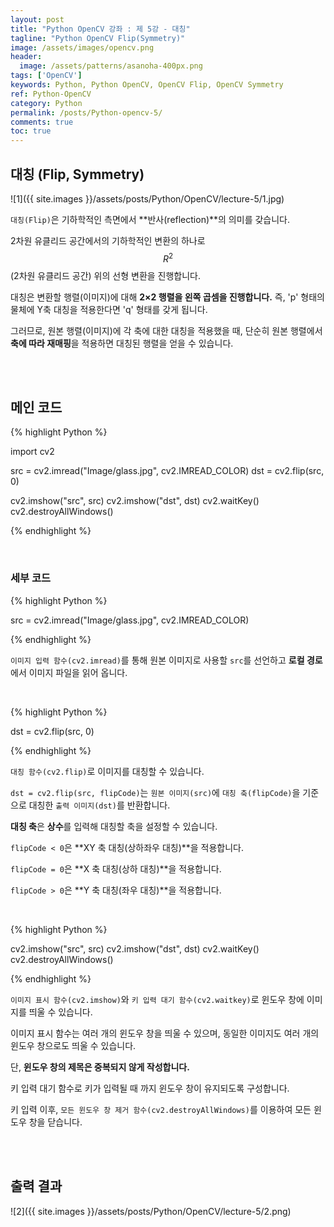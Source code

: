 ```yaml
---
layout: post
title: "Python OpenCV 강좌 : 제 5강 - 대칭"
tagline: "Python OpenCV Flip(Symmetry)"
image: /assets/images/opencv.png
header:
  image: /assets/patterns/asanoha-400px.png
tags: ['OpenCV']
keywords: Python, Python OpenCV, OpenCV Flip, OpenCV Symmetry
ref: Python-OpenCV
category: Python
permalink: /posts/Python-opencv-5/
comments: true
toc: true
---
```


## 대칭 (Flip, Symmetry)

![1]({{ site.images }}/assets/posts/Python/OpenCV/lecture-5/1.jpg)

`대칭(Flip)`은 기하학적인 측면에서 **반사(reflection)**의 의미를 갖습니다.

2차원 유클리드 공간에서의 기하학적인 변환의 하나로 $$ R^2 $$(2차원 유클리드 공간) 위의 선형 변환을 진행합니다.

대칭은 변환할 행렬(이미지)에 대해 **2×2 행렬을 왼쪽 곱셈을 진행합니다.** 즉, 'p' 형태의 물체에 Y축 대칭을 적용한다면 'q' 형태를 갖게 됩니다.

그러므로, 원본 행렬(이미지)에 각 축에 대한 대칭을 적용했을 때, 단순히 원본 행렬에서 **축에 따라 재매핑**을 적용하면 대칭된 행렬을 얻을 수 있습니다. 

<br>
<br>

## 메인 코드

{% highlight Python %}

import cv2

src = cv2.imread("Image/glass.jpg", cv2.IMREAD_COLOR)
dst = cv2.flip(src, 0)

cv2.imshow("src", src)
cv2.imshow("dst", dst)
cv2.waitKey()
cv2.destroyAllWindows()

{% endhighlight %}

<br>

### 세부 코드

{% highlight Python %}

src = cv2.imread("Image/glass.jpg", cv2.IMREAD_COLOR)

{% endhighlight %}

`이미지 입력 함수(cv2.imread)`를 통해 원본 이미지로 사용할 `src`를 선언하고 **로컬 경로**에서 이미지 파일을 읽어 옵니다.

<br>

{% highlight Python %}

dst = cv2.flip(src, 0)

{% endhighlight %}

`대칭 함수(cv2.flip)`로 이미지를 대칭할 수 있습니다.

`dst = cv2.flip(src, flipCode)`는 `원본 이미지(src)`에 `대칭 축(flipCode)`을 기준으로 대칭한 `출력 이미지(dst)`를 반환합니다.

**대칭 축**은 **상수**를 입력해 대칭할 축을 설정할 수 있습니다.

`flipCode < 0`은 **XY 축 대칭(상하좌우 대칭)**을 적용합니다.

`flipCode = 0`은 **X 축 대칭(상하 대칭)**을 적용합니다. 

`flipCode > 0`은 **Y 축 대칭(좌우 대칭)**을 적용합니다.

<br>

{% highlight Python %}

cv2.imshow("src", src)
cv2.imshow("dst", dst)
cv2.waitKey()
cv2.destroyAllWindows()

{% endhighlight %}

`이미지 표시 함수(cv2.imshow)`와 `키 입력 대기 함수(cv2.waitkey)`로 윈도우 창에 이미지를 띄울 수 있습니다.

이미지 표시 함수는 여러 개의 윈도우 창을 띄울 수 있으며, 동일한 이미지도 여러 개의 윈도우 창으로도 띄울 수 있습니다.

단, **윈도우 창의 제목은 중복되지 않게 작성합니다.** 

키 입력 대기 함수로 키가 입력될 때 까지 윈도우 창이 유지되도록 구성합니다.

키 입력 이후, `모든 윈도우 창 제거 함수(cv2.destroyAllWindows)`를 이용하여 모든 윈도우 창을 닫습니다.

<br>
<br>

## 출력 결과

![2]({{ site.images }}/assets/posts/Python/OpenCV/lecture-5/2.png)
